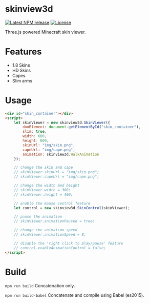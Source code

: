 skinview3d
========

[![Latest NPM release][npm-badge]][npm-badge-url]
[![License][license-badge]][license-badge-url]

Three.js powered Minecraft skin viewer.

# Features
* 1.8 Skins
* HD Skins
* Capes
* Slim arms

# Usage
```html
<div id="skin_container"></div>
<script>
	let skinViewer = new skinview3d.SkinViewer({
		domElement: document.getElementById("skin_container"),
		slim: true,
		width: 600,
		height: 600,
		skinUrl: "img/skin.png",
		capeUrl: "img/cape.png",
		animation: skinview3d.WalkAnimation
	});

	// change the skin and cape
	// skinViewer.skinUrl = "img/skin.png";
	// skinViewer.capeUrl = "img/cape.png";

	// change the width and height
	// skinViewer.width = 300;
	// skinViewer.height = 400;

	// enable the mouse control feature
	let control = new skinview3d.SkinControl(skinViewer);

	// pause the animation
	// skinViewer.animationPaused = true;

	// change the animation speed
	// skinViewer.animationSpeed = 8;

	// disable the 'right click to play/pause' feature
	// control.enableAnimationControl = false;
</script>
```

# Build
`npm run build` Concatenation only.

`npm run build-babel` Concatenate and compile using Babel (es2015).


[npm-badge]: https://img.shields.io/npm/v/skinview3d.svg
[npm-badge-url]: https://www.npmjs.com/package/skinview3d
[license-badge]: https://img.shields.io/npm/l/skinview3d.svg
[license-badge-url]: ./LICENSE
